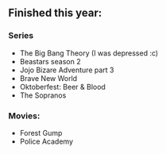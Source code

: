 ## Finished this year:
### Series
- The Big Bang Theory (I was depressed :c)
- Beastars season 2
- Jojo Bizare Adventure part 3
- Brave New World
- Oktoberfest: Beer & Blood
- The Sopranos

### Movies:
- Forest Gump
- Police Academy
